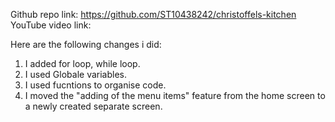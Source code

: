 Github repo link:
https://github.com/ST10438242/christoffels-kitchen
YouTube video link:


Here are the following changes i did:

1. I added for loop, while loop.
2. I used Globale variables.
3. I used fucntions to organise code.
4. I moved the "adding of the menu items" feature from the home screen to a newly created separate screen.

